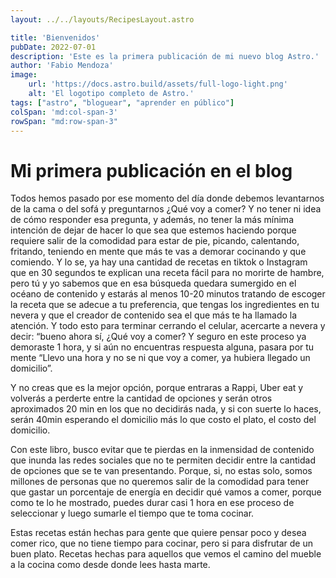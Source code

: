 ```yaml
---
layout: ../../layouts/RecipesLayout.astro

title: 'Bienvenidos'
pubDate: 2022-07-01 
description: 'Este es la primera publicación de mi nuevo blog Astro.'
author: 'Fabio Mendoza'
image:
    url: 'https://docs.astro.build/assets/full-logo-light.png'
    alt: 'El logotipo completo de Astro.'
tags: ["astro", "bloguear", "aprender en público"]
colSpan: 'md:col-span-3'
rowSpan: "md:row-span-3"
---
```

# Mi primera publicación en el blog
Todos hemos pasado por ese momento del día donde debemos levantarnos de la cama o del sofá y preguntarnos ¿Qué voy a comer? Y no tener ni idea de cómo responder esa pregunta, y además, no tener la más mínima intención de dejar de hacer lo que sea que estemos haciendo porque requiere salir de la comodidad para estar de pie, picando, calentando, fritando, teniendo en mente que más te vas a demorar cocinando y que comiendo.
Y lo se, ya hay una cantidad de recetas en tiktok o Instagram que en 30 segundos te explican una receta fácil para no morirte de hambre, pero tú y yo sabemos que en esa búsqueda quedara sumergido en el océano de contenido y estarás al menos 10-20 minutos tratando de escoger la receta que se adecue a tu preferencia, que tengas los ingredientes en tu nevera y que el creador de contenido sea el que más te ha llamado la atención. Y todo esto para terminar cerrando el celular, acercarte a nevera y decir: “bueno ahora sí, ¿Qué voy a comer? Y seguro en este proceso ya demoraste 1 hora, y si aún no encuentras respuesta alguna, pasara por tu mente “Llevo una hora y no se ni que voy a comer, ya hubiera llegado un domicilio”.

Y no creas que es la mejor opción, porque entraras a Rappi, Uber eat y volverás a perderte entre la cantidad de opciones y serán otros aproximados 20 min en los que no decidirás nada, y si con suerte lo haces, serán 40min esperando el domicilio más lo que costo el plato, el costo del domicilio.  

Con este libro, busco evitar que te pierdas en la inmensidad de contenido que inunda las redes sociales que no te permiten decidir entre la cantidad de opciones que se te van presentando. Porque, si, no estas solo, somos millones de personas que no queremos salir de la comodidad para tener que gastar un porcentaje de energía en decidir qué vamos a comer, porque como te lo he mostrado, puedes durar casi 1 hora en ese proceso de seleccionar y luego sumarle el tiempo que te toma cocinar.  

Estas recetas están hechas para gente que quiere pensar poco y desea comer rico, que no tiene tiempo para cocinar, pero si para disfrutar de un buen plato. Recetas hechas para aquellos que vemos el camino del mueble a la cocina como desde donde lees hasta marte.

